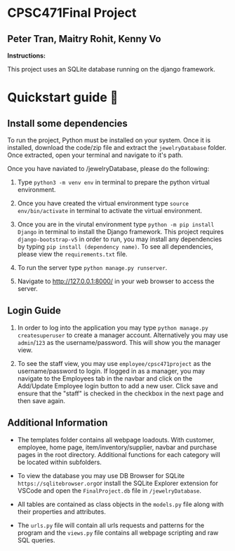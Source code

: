 # CPSC471Final Project
## Peter Tran, Maitry Rohit, Kenny Vo

**Instructions:** 
 
This project uses an SQLite database running on the django framework. 

# Quickstart guide :rocket:

## Install some dependencies

To run the project, Python must be installed on your system. Once it is installed, download the code/zip file and extract the `jewelryDatabase` folder. Once extracted, open your terminal and navigate to it's path. 

Once you have naviated to /jewelryDatabase, please do the following:

1. Type `python3 -m venv env` in terminal to prepare the python virtual environment.

2. Once you have created the virtual environment type `source env/bin/activate` in terminal to activate the virtual environment.

3. Once you are in the virutal environment type `python -m pip install Django` in terminal to install the Django framework. This project requires `django-bootstrap-v5` in order to run, you may install any dependencies by typing `pip install (dependency name)`. To see all dependencies, please view the `requirements.txt` file.
   
4. To run the server type `python manage.py runserver`.

5. Navigate to http://127.0.0.1:8000/ in your web browser to access the server.

## Login Guide

1. In order to log into the application you may type `python manage.py createsuperuser` to create a manager account. Alternatively you may use `admin`/`123` as the username/password. This will show you the manager view.

2. To see the staff view, you may use `employee/cpsc471project` as the username/password to login. If logged in as a manager, you may navigate to the Employees tab in the navbar and click on the Add/Update Employee login button to add a new user. Click save and ensure that the "staff" is checked in the checkbox in the next page and then save again.

## Additional Information

- The templates folder contains all webpage loadouts. With customer, employee, home page, item/inventory/supplier, navbar and purchase pages in the root directory. Additional functions for each category will be located within subfolders. 

- To view the database you may use DB Browser for SQLite `https://sqlitebrowser.org`or install the SQLite Explorer extension for VSCode and open the `FinalProject.db` file in `/jewelryDatabase`. 
  
- All tables are contained as class objects in the `models.py` file along with their properties and attributes. 
  
- The `urls.py` file will contain all urls requests and patterns for the program and the `views.py` file contains all webpage scripting and raw SQL queries.


